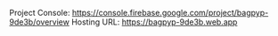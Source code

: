 Project Console: https://console.firebase.google.com/project/bagpyp-9de3b/overview
Hosting URL: https://bagpyp-9de3b.web.app
